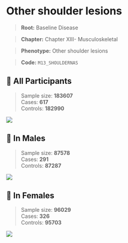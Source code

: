 # Other shoulder lesions

> **Root:** Baseline Disease  

> **Chapter:** Chapter XIII- Musculoskeletal  

> **Phenotype:** Other shoulder lesions  

> **Code:** `M13_SHOULDERNAS`

## 🧪 All Participants  
> Sample size: **183607**  
> Cases: **617**  
> Controls: **182990**
<img src="/Disease/Figures/ALL/Incidence/M13_SHOULDERNAS.png"/>
<CsvTable src="/Disease_Data/ALL/Incidence/COX_M13_SHOULDERNAS.csv" label="🔍 View full results" />

## 👨 In Males  
> Sample size: **87578**  
> Cases: **291**  
> Controls: **87287**
<img src="/Disease/Figures/Male/Incidence/M13_SHOULDERNAS.png"/>
<CsvTable src="/Disease_Data/Male/Incidence/COX_M13_SHOULDERNAS.csv" label="🔍 View full results" />

## 👩 In Females  
> Sample size: **96029**  
> Cases: **326**  
> Controls: **95703**
<img src="/Disease/Figures/Female/Incidence/M13_SHOULDERNAS.png"/>
<CsvTable src="/Disease_Data/Female/Incidence/COX_M13_SHOULDERNAS.csv" label="🔍 View full results" />
